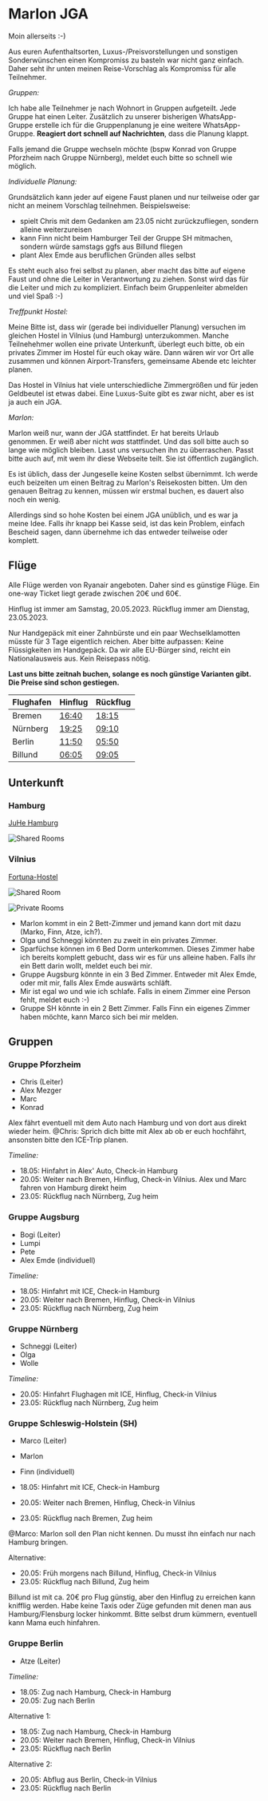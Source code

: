 # Marlon JGA

Moin allerseits :-)

Aus euren Aufenthaltsorten, Luxus-/Preisvorstellungen und sonstigen Sonderwünschen einen Kompromiss zu basteln war nicht ganz einfach.
Daher seht ihr unten meinen Reise-Vorschlag als Kompromiss für alle Teilnehmer.

_Gruppen:_

Ich habe alle Teilnehmer je nach Wohnort in Gruppen aufgeteilt. Jede Gruppe hat einen Leiter. Zusätzlich zu unserer bisherigen WhatsApp-Gruppe erstelle ich für die Gruppenplanung je eine weitere WhatsApp-Gruppe. **Reagiert dort schnell auf Nachrichten**, dass die Planung klappt.

Falls jemand die Gruppe wechseln möchte (bspw Konrad von Gruppe Pforzheim nach Gruppe Nürnberg), meldet euch bitte so schnell wie möglich.

_Individuelle Planung:_

Grundsätzlich kann jeder auf eigene Faust planen und nur teilweise oder gar nicht an meinem Vorschlag teilnehmen. Beispielsweise:
- spielt Chris mit dem Gedanken am 23.05 nicht zurückzufliegen, sondern alleine weiterzureisen
- kann Finn nicht beim Hamburger Teil der Gruppe SH mitmachen, sondern würde samstags ggfs aus Billund fliegen
- plant Alex Emde aus beruflichen Gründen alles selbst

Es steht euch also frei selbst zu planen, aber macht das bitte auf eigene Faust und ohne die Leiter in Verantwortung zu ziehen. Sonst wird das für die Leiter und mich zu kompliziert. Einfach beim Gruppenleiter abmelden und viel Spaß :-)

_Treffpunkt Hostel:_

Meine Bitte ist, dass wir (gerade bei individueller Planung) versuchen im gleichen Hostel in Vilnius (und Hamburg) unterzukommen. Manche Teilnehehmer wollen eine private Unterkunft, überlegt euch bitte, ob ein privates Zimmer im Hostel für euch okay wäre. Dann wären wir vor Ort alle zusammen und können Airport-Transfers, gemeinsame Abende etc leichter planen.

Das Hostel in Vilnius hat viele unterschiedliche Zimmergrößen und für jeden Geldbeutel ist etwas dabei. Eine Luxus-Suite gibt es zwar nicht, aber es ist ja auch ein JGA.

_Marlon:_

Marlon weiß nur, wann der JGA stattfindet. Er hat bereits Urlaub genommen. Er weiß aber nicht _was_ stattfindet. Und das soll bitte auch so lange wie möglich bleiben. Lasst uns versuchen ihn zu überraschen. Passt bitte auch auf, mit wem ihr diese Webseite teilt. Sie ist öffentlich zugänglich.

Es ist üblich, dass der Jungeselle keine Kosten selbst übernimmt. Ich werde euch beizeiten um einen Beitrag zu Marlon's Reisekosten bitten.
Um den genauen Beitrag zu kennen, müssen wir erstmal buchen, es dauert also noch ein wenig. 

Allerdings sind so hohe Kosten bei einem JGA unüblich, und es war ja meine Idee. Falls ihr knapp bei Kasse seid, ist das kein Problem, einfach Bescheid sagen, dann übernehme ich das entweder teilweise oder komplett.

## Flüge

Alle Flüge werden von Ryanair angeboten. Daher sind es günstige Flüge. Ein one-way Ticket liegt gerade zwischen 20€ und 60€.

Hinflug ist immer am Samstag, 20.05.2023.
Rückflug immer am Dienstag, 23.05.2023.

Nur Handgepäck mit einer Zahnbürste und ein paar Wechselklamotten müsste für 3 Tage eigentlich reichen. Aber bitte aufpassen: Keine Flüssigkeiten im Handgepäck. Da wir alle EU-Bürger sind, reicht ein Nationalausweis aus. Kein Reisepass nötig.

**Last uns bitte zeitnah buchen, solange es noch günstige Varianten gibt. Die Preise sind schon gestiegen.**

| Flughafen   | Hinflug                                                                                                                                                                                                                                                                                                                                                                      | Rückflug                                                                                                                                                                                                                                                                                                                                                                     |
|-------------|------------------------------------------------------------------------------------------------------------------------------------------------------------------------------------------------------------------------------------------------------------------------------------------------------------------------------------------------------------------------------|------------------------------------------------------------------------------------------------------------------------------------------------------------------------------------------------------------------------------------------------------------------------------------------------------------------------------------------------------------------------------|
| Bremen      | [16:40](https://www.ryanair.com/de/de/trip/flights/select?adults=1&teens=0&children=0&infants=0&dateOut=2023-05-20&dateIn=&isConnectedFlight=false&isReturn=false&discount=0&promoCode=&originIata=BRE&destinationIata=VNO&tpAdults=1&tpTeens=0&tpChildren=0&tpInfants=0&tpStartDate=2023-05-20&tpEndDate=&tpDiscount=0&tpPromoCode=&tpOriginIata=BRE&tpDestinationIata=VNO) | [18:15](https://www.ryanair.com/de/de/trip/flights/select?adults=1&teens=0&children=0&infants=0&dateOut=2023-05-23&dateIn=&isConnectedFlight=false&discount=0&isReturn=false&promoCode=&originIata=VNO&destinationIata=BRE&tpAdults=1&tpTeens=0&tpChildren=0&tpInfants=0&tpStartDate=2023-05-23&tpEndDate=&tpDiscount=0&tpPromoCode=&tpOriginIata=VNO&tpDestinationIata=BRE) | 
| Nürnberg    | [19:25](https://www.ryanair.com/de/de/trip/flights/select?adults=1&teens=0&children=0&infants=0&dateOut=2023-05-20&dateIn=&isConnectedFlight=false&discount=0&isReturn=false&promoCode=&originIata=NUE&destinationIata=VNO&tpAdults=1&tpTeens=0&tpChildren=0&tpInfants=0&tpStartDate=2023-05-20&tpEndDate=&tpDiscount=0&tpPromoCode=&tpOriginIata=NUE&tpDestinationIata=VNO) | [09:10](https://www.ryanair.com/de/de/trip/flights/select?adults=1&teens=0&children=0&infants=0&dateOut=2023-05-23&dateIn=&isConnectedFlight=false&discount=0&isReturn=false&promoCode=&originIata=VNO&destinationIata=NUE&tpAdults=1&tpTeens=0&tpChildren=0&tpInfants=0&tpStartDate=2023-05-23&tpEndDate=&tpDiscount=0&tpPromoCode=&tpOriginIata=VNO&tpDestinationIata=NUE) | 
| Berlin      | [11:50](https://www.ryanair.com/de/de/trip/flights/select?adults=1&teens=0&children=0&infants=0&dateOut=2023-05-20&dateIn=&isConnectedFlight=false&discount=0&isReturn=false&promoCode=&originIata=BER&destinationIata=VNO&tpAdults=1&tpTeens=0&tpChildren=0&tpInfants=0&tpStartDate=2023-05-20&tpEndDate=&tpDiscount=0&tpPromoCode=&tpOriginIata=BER&tpDestinationIata=VNO) | [05:50](https://www.ryanair.com/de/de/trip/flights/select?adults=1&teens=0&children=0&infants=0&dateOut=2023-05-23&dateIn=&isConnectedFlight=false&discount=0&isReturn=false&promoCode=&originIata=VNO&destinationIata=BER&tpAdults=1&tpTeens=0&tpChildren=0&tpInfants=0&tpStartDate=2023-05-23&tpEndDate=&tpDiscount=0&tpPromoCode=&tpOriginIata=VNO&tpDestinationIata=BER) | 
| Billund     | [06:05](https://www.ryanair.com/de/de/trip/flights/select?adults=1&teens=0&children=0&infants=0&dateOut=2023-05-20&dateIn=&isConnectedFlight=false&discount=0&isReturn=false&promoCode=&originIata=BLL&destinationIata=VNO&tpAdults=1&tpTeens=0&tpChildren=0&tpInfants=0&tpStartDate=2023-05-20&tpEndDate=&tpDiscount=0&tpPromoCode=&tpOriginIata=BLL&tpDestinationIata=VNO) | [09:05](https://www.ryanair.com/de/de/trip/flights/select?adults=1&teens=0&children=0&infants=0&dateOut=2023-05-23&dateIn=&isConnectedFlight=false&discount=0&isReturn=false&promoCode=&originIata=VNO&destinationIata=BLL&tpAdults=1&tpTeens=0&tpChildren=0&tpInfants=0&tpStartDate=2023-05-23&tpEndDate=&tpDiscount=0&tpPromoCode=&tpOriginIata=VNO&tpDestinationIata=BLL) | 

## Unterkunft

### Hamburg

[JuHe Hamburg](https://www.hostelworld.com/pwa/hosteldetails.php/Jugendherberge-Hamburg-Auf-dem-Stintfang/Hamburg/41365?from=2023-05-18&to=2023-05-20&guests=2)

![Shared Rooms](juhe-hamburg.png)

### Vilnius

[Fortuna-Hostel](https://www.hostelworld.com/pwa/hosteldetails.php/Fortuna-Hostel/Vilnius/42103?from=2023-05-20&to=2023-05-23&guests=2)

![Shared Room](shared-room.png)

![Private Rooms](private-rooms.png)

- Marlon kommt in ein 2 Bett-Zimmer und jemand kann dort mit dazu (Marko, Finn, Atze, ich?).
- Olga und Schneggi könnten zu zweit in ein privates Zimmer.
- Sparfüchse können im 6 Bed Dorm unterkommen. Dieses Zimmer habe ich bereits komplett gebucht, dass wir es für uns alleine haben. Falls ihr ein Bett darin wollt, meldet euch bei mir.
- Gruppe Augsburg könnte in ein 3 Bed Zimmer. Entweder mit Alex Emde, oder mit mir, falls Alex Emde auswärts schläft.
- Mir ist egal wo und wie ich schlafe. Falls in einem Zimmer eine Person fehlt, meldet euch :-)
- Gruppe SH könnte in ein 2 Bett Zimmer. Falls Finn ein eigenes Zimmer haben möchte, kann Marco sich bei mir melden. 

## Gruppen

### Gruppe Pforzheim

- Chris (Leiter)
- Alex Mezger
- Marc
- Konrad

Alex fährt eventuell mit dem Auto nach Hamburg und von dort aus direkt wieder heim. @Chris: Sprich dich bitte mit Alex ab ob er euch hochfährt, ansonsten bitte den ICE-Trip planen.

_Timeline:_
- 18.05: Hinfahrt in Alex' Auto, Check-in Hamburg
- 20.05: Weiter nach Bremen, Hinflug, Check-in Vilnius. Alex und Marc fahren von Hamburg direkt heim
- 23.05: Rückflug nach Nürnberg, Zug heim

### Gruppe Augsburg

- Bogi (Leiter)
- Lumpi
- Pete
- Alex Emde (individuell)

_Timeline:_
- 18.05: Hinfahrt mit ICE, Check-in Hamburg
- 20.05: Weiter nach Bremen, Hinflug, Check-in Vilnius
- 23.05: Rückflug nach Nürnberg, Zug heim

### Gruppe Nürnberg

- Schneggi (Leiter)
- Olga
- Wolle

_Timeline:_
- 20.05: Hinfahrt Flughagen mit ICE, Hinflug, Check-in Vilnius
- 23.05: Rückflug nach Nürnberg, Zug heim

### Gruppe Schleswig-Holstein (SH)

- Marco (Leiter)
- Marlon 
- Finn (individuell)

- 18.05: Hinfahrt mit ICE, Check-in Hamburg
- 20.05: Weiter nach Bremen, Hinflug, Check-in Vilnius
- 23.05: Rückflug nach Bremen, Zug heim

@Marco: Marlon soll den Plan nicht kennen. Du musst ihn einfach nur nach Hamburg bringen.

Alternative:

- 20.05: Früh morgens nach Billund, Hinflug, Check-in Vilnius
- 23.05: Rückflug nach Billund, Zug heim

Billund ist mit ca. 20€ pro Flug günstig, aber den Hinflug zu erreichen kann knifflig werden. Habe keine Taxis oder Züge gefunden mit denen man aus Hamburg/Flensburg locker hinkommt. Bitte selbst drum kümmern, eventuell kann Mama euch hinfahren.

### Gruppe Berlin

- Atze (Leiter)

_Timeline:_

- 18.05: Zug nach Hamburg, Check-in Hamburg
- 20.05: Zug nach Berlin

Alternative 1:

- 18.05: Zug nach Hamburg, Check-in Hamburg
- 20.05: Weiter nach Bremen, Hinflug, Check-in Vilnius
- 23.05: Rückflug nach Berlin

Alternative 2:

- 20.05: Abflug aus Berlin, Check-in Vilnius
- 23.05: Rückflug nach Berlin



